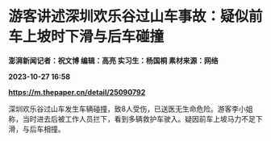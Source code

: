 # 游客讲述深圳欢乐谷过山车事故：疑似前车上坡时下滑与后车碰撞
**澎湃新闻记者：祝文博 编辑：高亮 实习生：杨国桐 素材来源：网络**

**2023-10-27 16:58**

**https://m.thepaper.cn/detail/25090792**

深圳欢乐谷过山车发生车辆碰撞，致8人受伤，已送医无生命危险。游客李小姐称，当时进去后被工作人员拦下，看到多辆救护车驶入。疑因前车上坡马力不足下滑，与后车相撞。